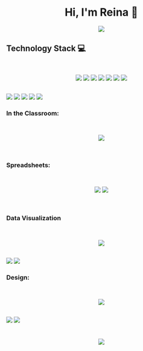 <h1 align="center">
Hi, I'm Reina 👋
</h1>

<p align='center'>
<img src="https://readme-typing-svg.herokuapp.com?size=30&duration=4000&color=F73C79&center=true&width=500&height=100&lines=I'm+Reina+Li;%40reinarin">
</p>



## Technology Stack 💻

<br>
<p align="center">
<img src="https://img.shields.io/badge/R-%23276DC3.svg?style=for-the-badge&logo=r&logoColor=white">
<img src="https://img.shields.io/badge/RStudio-%2375AADB.svg?style=for-the-badge&logo=rstudio&logoColor=white">
<img src="https://img.shields.io/badge/Markdown-%23000000.svg?style=for-the-badge&logo=markdown&logoColor=white">
<img src="https://img.shields.io/badge/Python-%233776AB.svg?style=for-the-badge&logo=python&logoColor=white">
<img src="https://img.shields.io/badge/C%2B%2B-%2300599C.svg?style=for-the-badge&logo=cplusplus&logoColor=white">
<img src="https://img.shields.io/badge/Visual%20Studio-%235C2D91.svg?style=for-the-badge&logo=visualstudio&logoColor=white">
<img src="https://img.shields.io/badge/Wolfram%20Mathematica-%23DD1100.svg?style=for-the-badge&logo=wolframmathematica&logoColor=white"> 
</p>
<br>

<img src="https://img.shields.io/badge/Microsoft%20Word-%232B579A.svg?style=for-the-badge&logo=microsoftword&logoColor=white">
<img src="https://img.shields.io/badge/Microsoft%20PowerPoint-%23B7472A.svg?style=for-the-badge&logo=microsoftpowerpoint&logoColor=white">

<img src="https://img.shields.io/badge/Oracle-%23F80000.svg?style=for-the-badge&logo=oracle&logoColor=white">
<img src="https://img.shields.io/badge/Microsoft%20Access-%23A4373A.svg?style=for-the-badge&logo=microsoftaccess&logoColor=white">

<img src="https://img.shields.io/badge/Google%20Analytics-%23E37400.svg?style=for-the-badge&logo=googleanalytics&logoColor=white">

### In the Classroom:
<br>
<p align="center">
<img src="https://img.shields.io/badge/Google%20Classroom-%230F9D58.svg?style=for-the-badge&logo=googleclassroom&logoColor=white">
</p>
<br>

### Spreadsheets:
<br>
<p align="center">
<img src="https://img.shields.io/badge/Microsoft%20Excel-%23217346.svg?style=for-the-badge&logo=microsoftexcel&logoColor=white">
<img src="https://img.shields.io/badge/Google%20Sheets-%2334A853.svg?style=for-the-badge&logo=googlesheets&logoColor=white">
</p>
<br>

### Data Visualization
<br>
<p align="center">
<img src="https://img.shields.io/badge/Tableau-%23E97627.svg?style=for-the-badge&logo=tableau&logoColor=white">
</p>
<br>

<img src="https://img.shields.io/badge/Eventbrite-%23F05537.svg?style=for-the-badge&logo=eventbrite&logoColor=white">
<img src="https://img.shields.io/badge/MailChimp-%23FFE01B.svg?style=for-the-badge&logo=mailchimp&logoColor=white">

### Design:
<br>
<p align="center">
<img src="https://img.shields.io/badge/Canva-%2300C4CC.svg?style=for-the-badge&logo=canva&logoColor=white">
</p>
<br>
  
<img src="https://img.shields.io/badge/Notepad%2B%2B-%2390E59A.svg?style=for-the-badge&logo=notepadplusplus&logoColor=white">

<img src="https://img.shields.io/badge/Slack-%2375AADB.svg?style=for-the-badge&logo=slack&logoColor=white">







<h1 align="center">
<img src="https://img.shields.io/badge/Connect%20with%20me%20on%20LinkedIn-%230A66C2.svg?style=for-the-badge&logo=linkedin&logoColor=white">
<a href="https://www.linkedin.com/in/reina-li/" target="_blank">
</h1>
